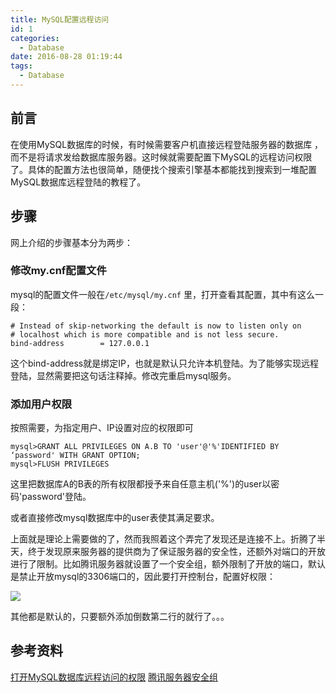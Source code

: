 ```yaml
---
title: MySQL配置远程访问
id: 1
categories:
  - Database
date: 2016-08-28 01:19:44
tags:
  - Database
---
```


## 前言

在使用MySQL数据库的时候，有时候需要客户机直接远程登陆服务器的数据库 ，而不是将请求发给数据库服务器。这时候就需要配置下MySQL的远程访问权限了。具体的配置方法也很简单，随便找个搜索引擎基本都能找到搜索到一堆配置MySQL数据库远程登陆的教程了。

## 步骤

网上介绍的步骤基本分为两步：

### 修改my.cnf配置文件

mysql的配置文件一般在`/etc/mysql/my.cnf` 里，打开查看其配置，其中有这么一段：
```
# Instead of skip-networking the default is now to listen only on
# localhost which is more compatible and is not less secure.
bind-address		= 127.0.0.1
```
这个bind-address就是绑定IP，也就是默认只允许本机登陆。为了能够实现远程登陆，显然需要把这句话注释掉。修改完重启mysql服务。

### 添加用户权限

按照需要，为指定用户、IP设置对应的权限即可
```
mysql>GRANT ALL PRIVILEGES ON A.B TO 'user'@'%'IDENTIFIED BY ‘password' WITH GRANT OPTION;
mysql>FLUSH PRIVILEGES
```
这里把数据库A的B表的所有权限都授予来自任意主机('%')的user以密码'password'登陆。

或者直接修改mysql数据库中的user表使其满足要求。

上面就是理论上需要做的了，然而我照着这个弄完了发现还是连接不上。折腾了半天，终于发现原来服务器的提供商为了保证服务器的安全性，还额外对端口的开放进行了限制。比如腾讯服务器就设置了一个安全组，额外限制了开放的端口，默认是禁止开放mysql的3306端口的，因此要打开控制台，配置好权限：

![](/images/2016/08/28/1/1.png)

其他都是默认的，只要额外添加倒数第二行的就行了。。。

## 参考资料

[打开MySQL数据库远程访问的权限](http://www.cnblogs.com/ycsfwhh/archive/2012/08/07/2626597.html)
[腾讯服务器安全组](https://www.qcloud.com/doc/product/213/%E5%AE%89%E5%85%A8%E7%BB%84)

&nbsp;